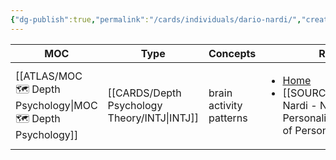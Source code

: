 ```yaml
---
{"dg-publish":true,"permalink":"/cards/individuals/dario-nardi/","created":"2023-02-18T15:53:01.848+01:00","updated":"2023-04-23T10:43:46.351+02:00"}
---
```


| MOC                                                             | Type                                            | Concepts                | Reference                                                                                                                                                            |
| --------------------------------------------------------------- | ----------------------------------------------- | ----------------------- | -------------------------------------------------------------------------------------------------------------------------------------------------------------------- |
| [[ATLAS/MOC 🗺️ Depth Psychology\|MOC 🗺️ Depth Psychology]] | [[CARDS/Depth Psychology Theory/INTJ\|INTJ]] | brain activity patterns | <ul><li>[Home](http://www.darionardi.com/vpc.html)</li><li>[[SOURCES/Contents/Dario Nardi - Neuroscience of Personality.md\\|Neuroscience of Personality]]</li></ul> |

